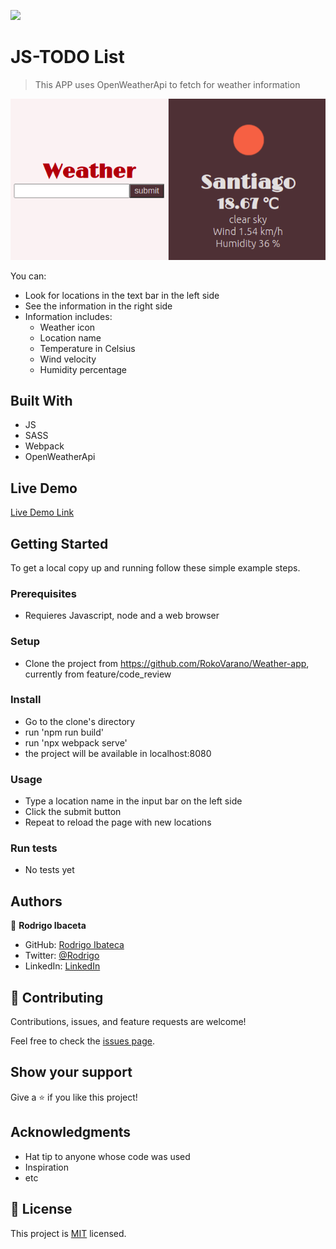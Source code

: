 ![](https://img.shields.io/badge/Microverse-blueviolet)

# JS-TODO List

> This APP uses OpenWeatherApi to fetch for weather information

![screenshot](./weatherapp.png)

You can:
- Look for locations in the text bar in the left side
- See the information in the right side
- Information includes: 
    - Weather icon
    - Location name 
    - Temperature in Celsius
    - Wind velocity
    - Humidity percentage
## Built With

- JS
- SASS
- Webpack
- OpenWeatherApi

## Live Demo

[Live Demo Link](https://suspicious-roentgen-bd14e2.netlify.app/)


## Getting Started

To get a local copy up and running follow these simple example steps.

### Prerequisites

- Requieres Javascript, node and a web browser

### Setup

- Clone the project from https://github.com/RokoVarano/Weather-app, currently from feature/code_review
### Install

- Go to the clone's directory
- run 'npm run build'
- run 'npx webpack serve'
- the project will be available in localhost:8080

### Usage

- Type a location name in the input bar on the left side
- Click the submit button
- Repeat to reload the page with new locations
### Run tests

- No tests yet
## Authors

👤 **Rodrigo Ibaceta**

- GitHub: [Rodrigo Ibateca](https://github.com/RokoVarano/)
- Twitter: [@Rodrigo](https://twitter.com/RodrigoIbacet11)
- LinkedIn: [LinkedIn](https://www.linkedin.com/in/rodrigo-ibaceta-a8657611a/)

## 🤝 Contributing

Contributions, issues, and feature requests are welcome!

Feel free to check the [issues page](../../issues/).

## Show your support

Give a ⭐️ if you like this project!

## Acknowledgments

- Hat tip to anyone whose code was used
- Inspiration
- etc

## 📝 License

This project is [MIT](./MIT.md) licensed.